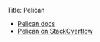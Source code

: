 Title: Pelican

- [Pelican docs](https://docs.getpelican.com/)
- [Pelican on StackOverflow](https://stackoverflow.com/questions/tagged/pelican)

